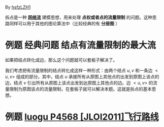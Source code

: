 By [hsfzLZH1](https://github.com/hsfzLZH1)

拆点是一种 **[网络流](https://oi-wiki.org/graph/flow/)** 建模思想，用来处理 **点权或者点的流量限制** 的问题。这种思路同样可以用于其他的图论算法中（比较经典的有 **分层图** ）

# 例题 经典问题 结点有流量限制的最大流

如果把结点转化成边，那么这个问题就可以套板子解决了。

我们考虑把有流量限制的结点转化成这样一种形式：由两个结点 $u,v$ 和一条边 $<u,v>$ 组成的部分。其中，结点 $u$ 承接所有从原图上其他点的出发到原图上该点的边，结点 $v$ 引出所有从原图上该点出发到达原图上其他点的边。边 $<u,v>$ 的流量限制为原图该点的流量限制，在套板子就可以解决本题。这就是拆点的基本思想。

# 例题 [luogu P4568 [JLOI2011]飞行路线](https://www.luogu.org/problemnew/show/P4568)

